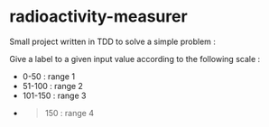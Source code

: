 # radioactivity-measurer

Small project written in TDD to solve a simple problem :

Give a label to a given input value according to the following scale :

* 0-50    : range 1
* 51-100  : range 2
* 101-150 : range 3
* >150    : range 4
